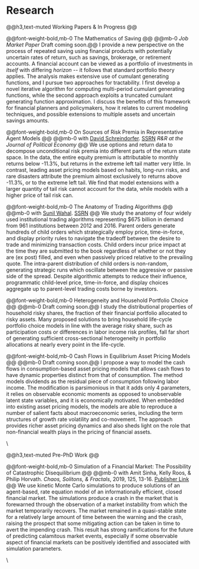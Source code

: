 # Research


@@h3,text-muted Working Papers & In Progress @@


@@font-weight-bold,mb-0 The Mathematics of Saving @@
@@mb-0 _Job Market Paper_ Draft coming soon.@@
I provide a new perspective on the process of repeated saving using financial products with potentially uncertain rates of return, such as savings, brokerage, or retirement accounts. A financial account can be viewed as a portfolio of investments in _itself_ with differing _horizon_ -- it follows that standard portfolio theory applies. The analysis makes extensive use of cumulant generating functions, and I pursue two approaches for tractability. I first develop a novel iterative algorithm for computing multi-period cumulant generating functions, while the second approach exploits a truncated cumulant generating function approximation. I discuss the benefits of this framework for financial planners and policymakers, how it relates to current modeling techniques, and possible extensions to multiple assets and uncertain savings amounts.




@@font-weight-bold,mb-0 On Sources of Risk Premia in Representative Agent Models @@
@@mb-0 with [David Schreindorfer](http://www.davidschreindorfer.com/). [SSRN](https://papers.ssrn.com/sol3/papers.cfm?abstract_id=3452743) _R&R at the Journal of Political Economy_ @@
We use options and return data to decompose unconditional risk premia
into different parts of the return state space. In the data, the entire equity
premium is attributable to monthly returns below -11.3%, but returns in the
extreme left tail matter very little. In contrast, leading asset pricing models
based on habits, long-run risks, and rare disasters attribute the premium almost
exclusively to returns above -11.3%, or to the extreme left tail. We find
that model extensions with a larger quantity of tail risk cannot account for
the data, while models with a higher price of tail risk can.



@@font-weight-bold,mb-0 The Anatomy of Trading Algorithms @@
@@mb-0 with [Sunil Wahal](https://asu.pure.elsevier.com/en/persons/sunil-wahal). [SSRN](https://papers.ssrn.com/sol3/papers.cfm?abstract_id=3497001) @@
We study the anatomy of four widely used institutional trading algorithms representing \$675 billion in demand from 961 institutions between 2012 and 2016. Parent orders generate hundreds of child orders which strategically employ price, time-in-force, and display priority rules to navigate the tradeoff between the desire to trade and minimizing transaction costs. Child orders incur price impact at the time they are submitted to the book regardless of whether or not they are (ex post) filled, and even when passively priced relative to the prevailing quote. The intra-parent distribution of child orders is non-random, generating strategic runs which oscillate between the aggressive or passive side of the spread. Despite algorithmic attempts to reduce their influence, programmatic child-level price, time-in-force, and display choices aggregate up to parent-level trading costs borne by investors. 





@@font-weight-bold,mb-0 Heterogeneity and Household Portfolio Choice @@
@@mb-0 Draft coming soon.@@
I study the distributional properties of household risky shares, the fraction of their financial portfolio allocated to risky assets. Many proposed solutions to bring household life-cycle portfolio choice models in line with the average risky share, such as participation costs or differences in labor income risk profiles, fall far short of generating sufficient cross-sectional heterogeneity in portfolio allocations at nearly every point in the life-cycle.




@@font-weight-bold,mb-0 Cash Flows in Equilibrium Asset Pricing Models @@
@@mb-0 Draft coming soon.@@
I propose a way to model the cash flows in consumption-based asset pricing models that allows cash flows to have dynamic properties distinct from that of consumption. The method models dividends as the residual piece of consumption following labor income. The modification is parsimonious in that it adds only 4 parameters, it relies on observable economic moments as opposed to unobservable latent state variables, and it is economically motivated. When embedded into existing asset pricing models, the models are able to reproduce a number of salient facts about macroeconomic series, including the term structures of growth rate volatility and co-movement. The approach provides richer asset pricing dynamics  and also sheds light on the role that non-financial wealth plays in the pricing of financial assets.




\\

@@h3,text-muted Pre-PhD Work @@

@@font-weight-bold,mb-0 Simulation of a Financial Market: The Possibility of Catastrophic Disequilibrium @@
@@mb-0 with Amit Sinha, Kelly Roos, & Philip Horvath.  _Chaos, Solitons, & Fractals_, 2019, 125, 13-16. [Publisher Link](http://www.sciencedirect.com/science/article/pii/S0960077919301705) @@
We use kinetic Monte Carlo simulations to produce solutions of an agent-based, rate equation model of an informationally efficient, closed financial market. The simulations produce a crash in the market that is forewarned through the observation of a market instability from which the market temporarily recovers. The market remained in a quasi-stable state for a relatively large amount of time between the warning and the crash, raising the prospect that some mitigating action can be taken in time to avert the impending crash. This result has strong ramifications for the future of predicting calamitous market events, especially if some observable aspect of financial markets can be positively identified and associated with simulation parameters.

\\
